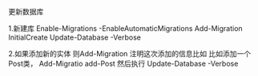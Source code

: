 更新数据库

1.新建库
Enable-Migrations -EnableAutomaticMigrations
Add-Migration InitialCreate
Update-Database -Verbose

2.如果添加新的实体
则Add-Migration 注明这次添加的信息比如
比如添加一个Post类，
Add-Migratio add-Post
然后执行
Update-Database -Verbose